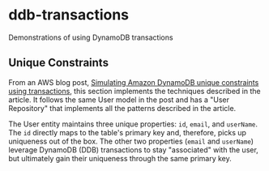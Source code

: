 # ddb-transactions

Demonstrations of using DynamoDB transactions

## Unique Constraints

From an AWS blog post, [Simulating Amazon DynamoDB unique constraints using transactions](https://aws.amazon.com/blogs/database/simulating-amazon-dynamodb-unique-constraints-using-transactions/), this section implements the techniques described in the article. It follows the same User model in the post and has a "User Repository" that implements all the patterns described in the article.

The User entity maintains three unique properties: `id`, `email`, and `userName`. The `id` directly maps to the table's primary key and, therefore, picks up uniqueness out of the box. The other two properties (`email` and `userName`) leverage DynamoDB (DDB) transactions to stay "associated" with the user, but ultimately gain their uniqueness through the same primary key.
